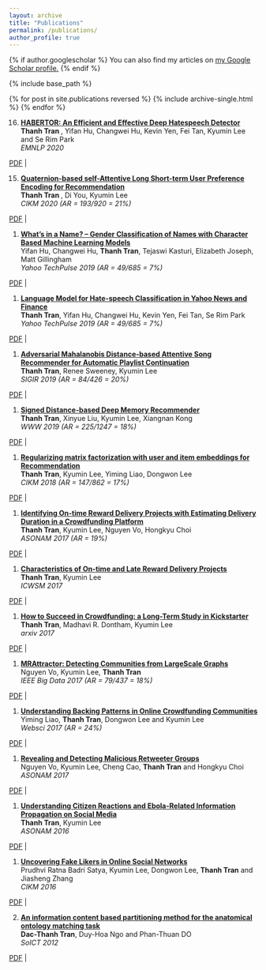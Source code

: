 ```yaml
---
layout: archive
title: "Publications"
permalink: /publications/
author_profile: true
---
```


{% if author.googlescholar %}
  You can also find my articles on <u><a href="{{author.googlescholar}}">my Google Scholar profile</a>.</u>
{% endif %}

{% include base_path %}

{% for post in site.publications reversed %}
  {% include archive-single.html %}
{% endfor %}


16. <b> [HABERTOR: An Efficient and Effective Deep Hatespeech Detector]() </b>  <br>
<b> Thanh Tran </b>, Yifan Hu, Changwei Hu, Kevin Yen, Fei Tan, Kyumin Lee and Se Rim Park <br>
<i> EMNLP 2020 </i> <br>
<!-- <img src="" width="60" height="30"> <br> -->
[PDF]() | <br>

15. <b> [Quaternion-based self-Attentive Long Short-term User Preference Encoding for Recommendation]() </b>  <br>
<b> Thanh Tran </b>, Di You, Kyumin Lee <br>
<i> CIKM 2020 (AR = 193/920 = 21%) </i> <br>
<!-- <img src="" width="60" height="30"> <br> -->
[PDF]() | <br>

1. <b> [What’s in a Name? – Gender Classification of Names with Character Based Machine Learning Models]() </b>  <br>
Yifan Hu, Changwei Hu, <b>Thanh Tran</b>, Tejaswi Kasturi, Elizabeth Joseph, Matt Gillingham <br>
<i> Yahoo TechPulse 2019 (AR = 49/685 = 7%) </i> <br>
<!-- <img src="" width="60" height="30"> <br> -->
[PDF]() | <br>

1. <b> [Language Model for Hate-speech Classification in Yahoo News and Finance]() </b>  <br>
<b>Thanh Tran</b>, Yifan Hu, Changwei Hu, Kevin Yen, Fei Tan, Se Rim Park <br>
<i> Yahoo TechPulse 2019 (AR = 49/685 = 7%) </i> <br>
<!-- <img src="" width="60" height="30"> <br> -->
[PDF]() | <br>

1. <b> [Adversarial Mahalanobis Distance-based Attentive Song Recommender for Automatic Playlist Continuation]() </b>  <br>
<b>Thanh Tran</b>, Renee Sweeney, Kyumin Lee <br>
<i> SIGIR 2019 (AR = 84/426 = 20%) </i> <br>
<!-- <img src="" width="60" height="30"> <br> -->
[PDF]() | <br>

1. <b> [Signed Distance-based Deep Memory Recommender]() </b>  <br>
<b>Thanh Tran</b>, Xinyue Liu, Kyumin Lee, Xiangnan Kong <br>
<i> WWW 2019 (AR = 225/1247 = 18%) </i> <br>
<!-- <img src="" width="60" height="30"> <br> -->
[PDF]() | <br>

1. <b> [Regularizing matrix factorization with user and item embeddings for Recommendation]() </b>  <br>
<b>Thanh Tran</b>, Kyumin Lee, Yiming Liao, Dongwon Lee <br>
<i> CIKM 2018 (AR = 147/862 = 17%) </i> <br>
<!-- <img src="" width="60" height="30"> <br> -->
[PDF]() | <br>

1. <b> [Identifying On-time Reward Delivery Projects with Estimating Delivery Duration in a Crowdfunding Platform]() </b>  <br>
<b>Thanh Tran</b>, Kyumin Lee, Nguyen Vo, Hongkyu Choi <br>
<i> ASONAM 2017 (AR = 19%) </i> <br>
<!-- <img src="" width="60" height="30"> <br> -->
[PDF]() | <br>

1. <b> [Characteristics of On-time and Late Reward Delivery Projects]() </b>  <br>
<b>Thanh Tran</b>, Kyumin Lee <br>
<i> ICWSM 2017  </i> <br>
<!-- <img src="" width="60" height="30"> <br> -->
[PDF]() | <br>


1. <b> [How to Succeed in Crowdfunding: a Long-Term Study in Kickstarter]() </b>  <br>
<b>Thanh Tran</b>, Madhavi R. Dontham, Kyumin Lee <br>
<i> arxiv 2017  </i> <br>
<!-- <img src="" width="60" height="30"> <br> -->
[PDF]() | <br>


1. <b> [MRAttractor: Detecting Communities from LargeScale Graphs]() </b>  <br>
Nguyen Vo, Kyumin Lee, <b>Thanh Tran</b> <br>
<i> IEEE Big Data 2017 (AR = 79/437 = 18%) </i> <br>
<!-- <img src="" width="60" height="30"> <br> -->
[PDF]() | <br>

1. <b> [Understanding Backing Patterns in Online Crowdfunding Communities]() </b>  <br>
Yiming Liao, <b>Thanh Tran</b>, Dongwon Lee and Kyumin Lee <br>
<i> Websci 2017 (AR = 24%) </i> <br>
<!-- <img src="" width="60" height="30"> <br> -->
[PDF]() | <br>

1. <b> [Revealing and Detecting Malicious Retweeter Groups]() </b>  <br>
Nguyen Vo, Kyumin Lee, Cheng Cao, <b>Thanh Tran</b> and Hongkyu Choi<br>
<i> ASONAM 2017 </i> <br>
<!-- <img src="" width="60" height="30"> <br> -->
[PDF]() | <br>

1. <b> [Understanding Citizen Reactions and Ebola-Related Information Propagation on Social Media]() </b>  <br>
<b>Thanh Tran</b>, Kyumin Lee <br>
<i> ASONAM 2016 </i> <br>
<!-- <img src="" width="60" height="30"> <br> -->
[PDF]() | <br>

1. <b> [Uncovering Fake Likers in Online Social Networks]() </b>  <br>
Prudhvi Ratna Badri Satya, Kyumin Lee, Dongwon Lee, <b>Thanh Tran</b> and Jiasheng Zhang <br>
<i> CIKM 2016 </i> <br>
<!-- <img src="" width="60" height="30"> <br> -->
[PDF]() | <br>

2. <b> [An information content based partitioning method for the anatomical ontology matching task]() </b>  <br>
<b>Dac-Thanh Tran</b>, Duy-Hoa Ngo and Phan-Thuan DO <br>
<i> SoICT 2012 </i> <br>
<!-- <img src="" width="60" height="30"> <br> -->
[PDF]() | <br>
